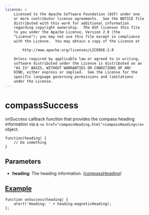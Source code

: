 ```yaml
---
license: >
    Licensed to the Apache Software Foundation (ASF) under one
    or more contributor license agreements.  See the NOTICE file
    distributed with this work for additional information
    regarding copyright ownership.  The ASF licenses this file
    to you under the Apache License, Version 2.0 (the
    "License"); you may not use this file except in compliance
    with the License.  You may obtain a copy of the License at

        http://www.apache.org/licenses/LICENSE-2.0

    Unless required by applicable law or agreed to in writing,
    software distributed under the License is distributed on an
    "AS IS" BASIS, WITHOUT WARRANTIES OR CONDITIONS OF ANY
    KIND, either express or implied.  See the License for the
    specific language governing permissions and limitations
    under the License.
---
```


# compassSuccess

onSuccess callback function that provides the compass heading information via a `<a href="compassHeading.html">compassHeading</a>` object.

    function(heading) {
        // Do something
    }

## Parameters

- __heading__: The heading information. _(<a href="compassHeading.html">compassHeading</a>)_

## <a href="../../storage/storage.opendatabase.html">Example</a>

    function onSuccess(heading) {
        alert('Heading: ' + heading.magneticHeading);
    };
